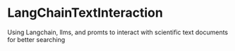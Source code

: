 # LangChainTextInteraction
Using Langchain, llms, and promts to interact with scientific text documents for better searching 
